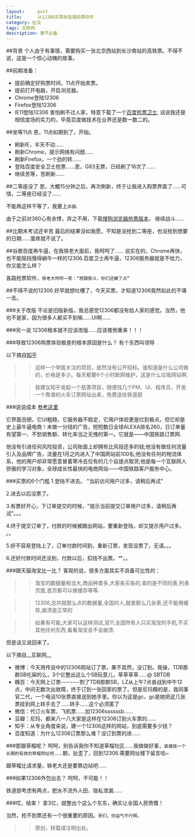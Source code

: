```yaml
---
layout:     post
title:      从12306买票到各路抢票软件
category: 扯淡
tags: 互联网
description: 春节必备
---
```

##背景
个人由于有事情，需要购买一张北京西站到长沙南站的高铁票。不得不说，这是一个惊心动魄的故事。

##前期准备：
*   提前确定好购票时间，11点开始卖票。
*   提前打开电脑，开启浏览器。
*   Chrome登陆12306
*   Firefox登陆12306
*   IE11登陆12306
害怕刷不过人家，特意下载了一个[百度抢票卫士](http://weishi.baidu.com/), 话说我还是相信度场的实力的，毕竟百度做技术在业界还是数一数二的。

##坐等11点
恩，11点如期到了，开始。

*   刷新IE，半天不动……
*   刷新Chrome，提示网络有问题……
*   刷新Firefox，一个劲的转……
*   登陆百度安全卫士抢票……恩，G83无票，已经刷了16次了……
*   继续苦等，苦刷新……

##二等座没了
恩，大概15分钟之后，再次刷新，终于让我进入购票界面了……可惜，二等座已经没了……

不能再这样干等了，我要上`杀器`.

由于之前对360心有余悸，弃之不用，下载[搜狗浏览器抢票版本](http://ie.sogou.com/)， 继续战斗……

##比期末考试还辛苦
最后的结果没如我愿，不知是没抢到二等座，也没抢到想要的日期……蛋疼就不说了。

##谷歌百度再牛逼，在我铁老大面前，我呵呵了……
说实在的，Chrome再快，也不能阻挡慢得蜗牛一样的12306.百度卫士再牛逼，12306服务器就是不给力，你又能怎么样？

各路抢票软件，`铁老大呵呵一笑：“想跟我斗，你们还嫩了点”`

##不得不说的12306
好早就想吐槽了，今天买票，才知道12306竟然如此的不堪一击。

###关于改版
不论是旧版新版，我总感觉12306都没有给人家的感觉。当然，他也不是家，因为很多人都买不到嘛……UI啊……

###另一说
12306根本就不应该改版……应该推倒重来！！！

###导致12306购票体验极差的根本原因是什么？
有个东西叫领导

以下摘自[知乎](http://www.zhihu.com/question/20000019)

>>这样一个举国关注的项目，居然没有公开招标。谁知道是什么公司做的，价格是多少。每天都要6个小时断网维护，这是什么垃圾网站啊.

>>我建议知乎发起一个慈善项目，随便找几个PM、UI、程序员，开发一个靠谱的火车订票网站出来，免费送给铁道部

###说说成本
[参考这里](http://business.sohu.com/s2013/12306dc/)

它界面丑陋，它UI粗糙，它服务器不稳定，它用户体验更是烂到极点。但它却是史上最牛逼电商！未做一分钱的广告，短短数日全球ALEXA排名260，日订单量有望第一、不愁销售额、转化率当之无愧的第一。它就是——中国铁路订票网.

他没有引进任何风险投资，公司账面上却拥有比风投还多的钱;他没有做任何流量引入及品牌广告，流量在1月之内进入了中国网站前100名;他没有任何的物流体系，他的用户却非常愿意冒着寒冷去仅有的几个自提点取货;他是每一个互联网人骄傲的学习对象，全球成长性最快的电商网站——中国铁路客户服务中心。

###买票的6个门槛
1.登陆不进去。 "当前访问用户过多，请稍后再试"

2.进去以后没票了。

3.有票好开心，下订单提交的时候，"提示当前提交订单用户过多，请稍后再试"。。。

4.终于提交订单了，付款的时候被踢出网站，要重新登陆，却又提示用户过多。 。。

5.好不容易登陆上了，订单付款时间到，重新订票，发现没票了，无语。。。

6.还好付款时间还没到，付款以后，扣钱不出票。艹。。

###跟天猫淘宝比一比？
客观的说，很多方面其实不具备可比性的：

>>淘宝的数据量相当大,商品种类多,大家各买各的,查的是不同的表,列表页面,首页都可以做缓存等等.

>>12306,总共就那么点的数据量,全国的人,就查那么几张表,还不能用缓存,崩溃是正常的

>>如果有可能,大家可以这样测试,双11,全国所有人只买淘宝的手机,不买其他任何东西,看看淘宝会不会崩溃.

但是话又说回来了。

以下摘自__互联网__

*   微博：今天用传说中的12306网站订了票，果不其然，没订到。我操，TDB那群SB吃屎的么，3个亿整出这么个SB玩意儿，草草草草……@ SBTDB
*   糗百：今天网上订票--------割了TDB那群SB，LZ从上午7点奋战到中午12点，中间无数次出故障，终于订到一张回家的票了。但是尼玛糗的是，我同事官二代，一个电话10张票直接送到她手里。你以为这是gc，gc是她把这几张票挂到网上转手去了……转手……这个必须匿了
*   微信：代订火车票、飞机票……加12306ssssssb……
*   豆瓣：尼玛，都来八一八大家是这样在12306订到火车票的……
*   知乎：从专业角度来说，建一个12306这样的网站，到底需要多少钱？
*   百度知道：为什么12306订票那么难？没订到票的进……

###那跟草榴呢？
呵呵，别告诉我你不知道草榴社区……我做做好事，`直接放一个长期的有效的草榴网址吧`……额，扯歪了，回到12306.需要网址楼下留言哈~

跟草榴比请求量，铁老大还是要靠边站吧……

###如果12306外包出去？
呵呵，不可能！！

铁道部考虑有两点，肥水不流外人田、隐私泄漏……

###哎，结束！
拿3亿，就整出个这么个东东，确实让全国人民愤慨！

当然，抢不到票还有一个很重要的原因。`哥们，你运气不行啊。`

>>原创，转载请注明出处。